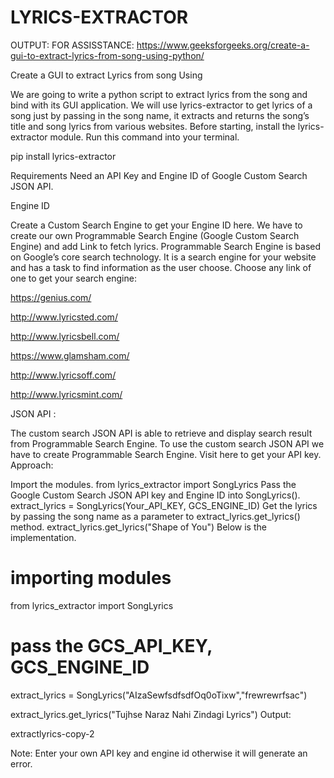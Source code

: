 # LYRICS-EXTRACTOR
OUTPUT:
FOR ASSISSTANCE:
https://www.geeksforgeeks.org/create-a-gui-to-extract-lyrics-from-song-using-python/

Create a GUI to extract Lyrics from song Using 

We are going to write a python script to extract lyrics from the song and bind with its GUI application. We will use lyrics-extractor to get lyrics of a song just by passing in the song name, it extracts and returns the song’s title and song lyrics from various websites. Before starting, install the lyrics-extractor module. Run this command into your terminal.

pip install lyrics-extractor

Requirements
Need an API Key and Engine ID of Google Custom Search JSON API.

Engine ID 

Create a Custom Search Engine to get your Engine ID here.
We have to create our own Programmable Search Engine (Google Custom Search Engine) and add Link to fetch lyrics.
Programmable Search Engine is based on Google’s core search technology.
It is a search engine for your website and has a task to find information as the user choose.
Choose any link of one to get your search engine:

https://genius.com/

http://www.lyricsted.com/

http://www.lyricsbell.com/

https://www.glamsham.com/

http://www.lyricsoff.com/

http://www.lyricsmint.com/


JSON API :

The custom search JSON API is able to retrieve and display search result from Programmable Search Engine.
To use the custom search JSON API we have to create Programmable Search Engine.
Visit here to get your API key.
Approach:

Import the modules.
from lyrics_extractor import SongLyrics 
Pass the Google Custom Search JSON API key and Engine ID into SongLyrics().
extract_lyrics = SongLyrics(Your_API_KEY, GCS_ENGINE_ID)
Get the lyrics by passing the song name as a parameter to extract_lyrics.get_lyrics() method.
extract_lyrics.get_lyrics("Shape of You")
Below is the implementation.


# importing modules
from lyrics_extractor import SongLyrics

# pass the GCS_API_KEY, GCS_ENGINE_ID
extract_lyrics = SongLyrics("AIzaSewfsdfsdfOq0oTixw","frewrewrfsac")

extract_lyrics.get_lyrics("Tujhse Naraz Nahi Zindagi Lyrics")
Output:

extractlyrics-copy-2


Note: Enter your own API key and engine id otherwise it will generate an error.

